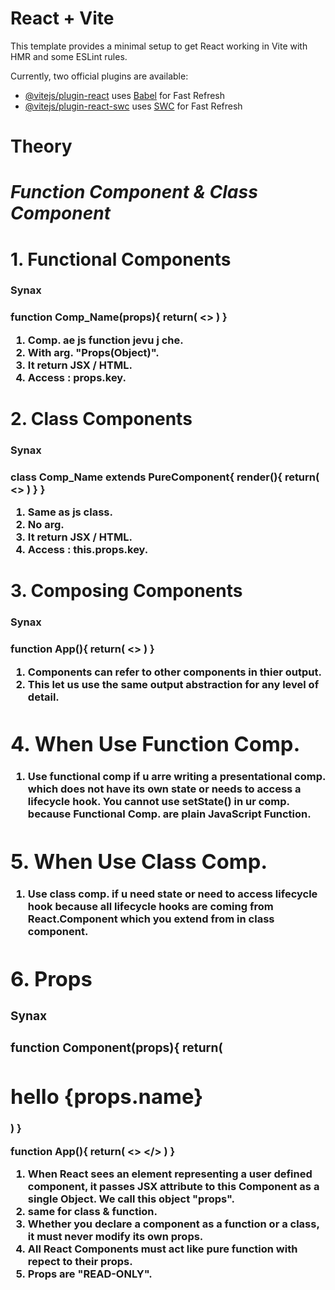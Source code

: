 # React + Vite

This template provides a minimal setup to get React working in Vite with HMR and some ESLint rules.

Currently, two official plugins are available:

- [@vitejs/plugin-react](https://github.com/vitejs/vite-plugin-react/blob/main/packages/plugin-react/README.md) uses [Babel](https://babeljs.io/) for Fast Refresh
- [@vitejs/plugin-react-swc](https://github.com/vitejs/vite-plugin-react-swc) uses [SWC](https://swc.rs/) for Fast Refresh


# Theory

# _Function Component & Class Component_

# 1. Functional Components

<h3> Synax <h3>
function Comp_Name(props){
        return(
            <>
            </>
        )
    }

1. Comp. ae js function jevu j che.
2. With arg. "Props(Object)".
3. It return JSX / HTML. 
4. Access : props.key.

# 2. Class Components

<h3> Synax <h3>
class Comp_Name extends PureComponent{
        render(){
            return(
                <>
                </>
            )
        }
    }

1. Same as js class.
2. No arg.
3. It return JSX / HTML.
4. Access : this.props.key.

# 3. Composing Components

<h3> Synax <h3>
function App(){
    return(
        <>
        <Component/>
        <Component/>
        <Component/>
        <Component/>
        </>
    )
}

1. Components can refer to other components in thier output.
2. This let us use the same output abstraction for any level of detail.

# 4. When Use Function Comp.

1. Use functional comp if u arre writing a presentational comp. which does not have its own state or needs to access a lifecycle hook. You cannot use setState() in ur comp. because Functional Comp. are plain JavaScript Function.

# 5. When Use Class Comp.

1. Use class comp. if u need state or need to access lifecycle hook because all lifecycle hooks are coming from React.Component which you extend from in class component.

# 6. Props

<h3> Synax <h3>
function Component(props){
    return(
        <h1> hello {props.name} </h1>
    )
}
        
function App(){
    return(
        <>
        <Component name="Yash"/>
        </>
    )
}

1. When React sees an element representing a user defined component, it passes JSX attribute to this Component as a single Object. We call this object "props".
2. same for class & function.
3. Whether you declare a component as a function or a class, it must never modify its own props.
4. All React Components must act like pure function with repect to their props.
5. Props are "READ-ONLY".
